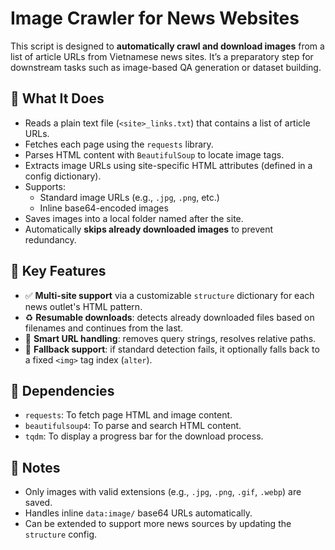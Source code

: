 # Image Crawler for News Websites
This script is designed to **automatically crawl and download images** from a list of article URLs from Vietnamese news sites. It’s a preparatory step for downstream tasks such as image-based QA generation or dataset building.

## 🚀 What It Does

- Reads a plain text file (`<site>_links.txt`) that contains a list of article URLs.
- Fetches each page using the `requests` library.
- Parses HTML content with `BeautifulSoup` to locate image tags.
- Extracts image URLs using site-specific HTML attributes (defined in a config dictionary).
- Supports:
  - Standard image URLs (e.g., `.jpg`, `.png`, etc.)
  - Inline base64-encoded images
- Saves images into a local folder named after the site.
- Automatically **skips already downloaded images** to prevent redundancy.

## 🧠 Key Features

- ✅ **Multi-site support** via a customizable `structure` dictionary for each news outlet's HTML pattern.
- ♻️ **Resumable downloads**: detects already downloaded files based on filenames and continues from the last.
- 🧼 **Smart URL handling**: removes query strings, resolves relative paths.
- 🔄 **Fallback support**: if standard detection fails, it optionally falls back to a fixed `<img>` tag index (`alter`).


## 🧰 Dependencies

- `requests`: To fetch page HTML and image content.
- `beautifulsoup4`: To parse and search HTML content.
- `tqdm`: To display a progress bar for the download process.


## 📌 Notes
- Only images with valid extensions (e.g., `.jpg`, `.png`, `.gif`, `.webp`) are saved.
- Handles inline `data:image/` base64 URLs automatically.
- Can be extended to support more news sources by updating the `structure` config.

